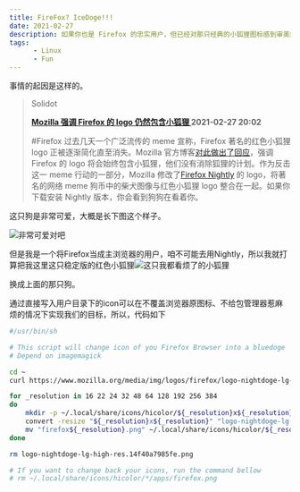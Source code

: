 ```yaml
---
title: FireFox? IceDoge!!!
date: 2021-02-27
description: 如果你也是 Firefox 的忠实用户，但已经对那只经典的小狐狸图标感到审美疲劳，那么这篇文章正是为你准备的。最近 Mozilla 为了回应网络迷因，在 Firefox Nightly 版本中推出了一个融合柴犬和狐狸的超萌新图标，但稳定版用户却无法直接体验。本文详细介绍如何在 Linux 环境下，通过简单的脚本将稳定版 Firefox 的图标替换成这只备受喜爱的“冰狗”（IceDoge）形象，无需修改系统文件或影响包管理器，安全又方便。文内还提供了还原方法，适合喜欢个性化定制的用户尝试。一起来让你的浏览器变得更可爱吧！
tags: 
      - Linux
      - Fun
---
```


事情的起因是这样的。

> Solidot
>
> **[Mozilla 强调 Firefox 的 logo 仍然包含小狐狸 ](https://www.solidot.org/story?sid=67051) 2021-02-27 20:02**
>
> #Firefox 过去几天一个广泛流传的 meme 宣称，Firefox 著名的红色小狐狸 logo 正被逐渐简化直至消失。Mozilla 官方博客[对此做出了回应](https://blog.mozilla.org/firefox/the-fox-is-still-in-the-firefox-logo/)，强调 Firefox 的 logo 将会始终包含小狐狸，他们没有消除狐狸的计划。作为反击这一 meme 行动的一部分，Mozilla 修改了[Firefox Nightly](https://www.mozilla.org/en-US/firefox/nightly/firstrun/) 的 logo，将著名的网络 meme 狗币中的柴犬图像与红色小狐狸 logo 整合在一起。如果你下载安装 Nightly 版本，你会看到狗狗在看着你。

这只狗是非常可爱，大概是长下图这个样子。

![非常可爱对吧](https://www.mozilla.org/media/img/logos/firefox/logo-nightdoge-lg-high-res.14f40a7985fe.png)

但是我是一个将Firefox当成主浏览器的用户，咱不可能去用Nightly，所以我就打算把我这里这只稳定版的红色小狐狸![这只我都看烦了的小狐狸](https://www.mozilla.org/media/protocol/img/logos/firefox/browser/logo-lg-high-res.fbc7ffbb50fd.png)

换成上面的那只狗。

通过直接写入用户目录下的icon可以在不覆盖浏览器原图标、不给包管理器惹麻烦的情况下实现我们的目标，所以，代码如下

```bash
#/usr/bin/sh

# This script will change icon of you Firefox Browser into a bluedoge
# Depend on imagemagick

cd ~
curl https://www.mozilla.org/media/img/logos/firefox/logo-nightdoge-lg-high-res.14f40a7985fe.png > logo-nightdoge-lg-high-res.14f40a7985fe.png

for _resolution in 16 22 24 32 48 64 128 192 256 384
do
    mkdir -p ~/.local/share/icons/hicolor/${_resolution}x${_resolution}/apps/
    convert -resize "${_resolution}x${_resolution}" "logo-nightdoge-lg-high-res.14f40a7985fe.png" "firefox${_resolution}.png"
    mv "firefox${_resolution}.png" ~/.local/share/icons/hicolor/${_resolution}x${_resolution}/apps/firefox.png
done

rm logo-nightdoge-lg-high-res.14f40a7985fe.png

# If you want to change back your icons, run the command bellow
# rm ~/.local/share/icons/hicolor/*/apps/firefox.png
```

